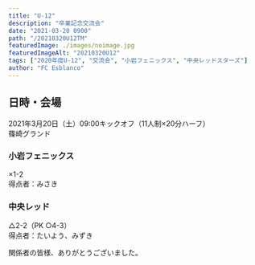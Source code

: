 ```yaml
---
title: "U-12"
description: "卒業記念交流会"
date: "2021-03-20 0900"
path: "/20210320U12TM"
featuredImage: ./images/noimage.jpg
featuredImageAlt: "20210320U12"
tags: ["2020年度U-12", "交流会", "小岩フェニックス", "中央レッドスターズ"]
author: "FC Esblanco"
---
```


## 日時・会場

2021年3月20日（土）09:00キックオフ（11人制×20分ハーフ）<br>
篠崎グランド

### 小岩フェニックス

×1-2  
得点者：みさき

### 中央レッド

△2-2（PK ○4-3）  
得点者：たいよう、みずき

関係者の皆様、ありがとうございました。
